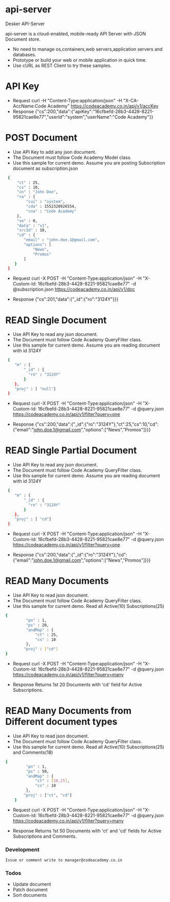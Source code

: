 # api-server

Desker API-Server

api-server is  a cloud-enabled, mobile-ready API Server with JSON Document store.

  - No need to manage os,containers,web servers,application servers and databases.
  - Prototype or build your web or mobile application in quick time.
  - Use cURL as REST Client to try these samples.

# API Key

  - Request
    curl -H "Content-Type:application/json" -H "X-CA-AccName:Code Academy" https://codeacademy.co.in/api/v1/accKey
  - Response
    {"cs":200,"data":{"apiKey":"16cfbefd-28b3-4428-8221-95821cae8e77","userId":"system","userName":"Code Academy"}}


# POST Document
  - Use API Key to add any json document. 
  - The Document must follow Code Academy Model class.
  - Use this sample for current demo. Assume you are posting Subscription document as subscription.json
```sh
 {
 	 "ct" : 25,
     "cs" : 10,
     "cn" : "John Doe",
     "ra" : {
         "cui" : "system",
         "cda" : 1552320926554,
         "cna" : "Code Academy"
     },
     "ve" : 0,
     "data" : "v1",
     "srcId" : 10,
     "cd" : {
  		"email" : "john.doe.1@gmail.com",
  		"options": [
  			"News",
  			"Promos"
  		]
  	}
 }
 ```

- Request
  curl -X POST -H "Content-Type:application/json" -H "X-Custom-Id: 16cfbefd-28b3-4428-8221-95821cae8e77" -d @subscription.json https://codeacademy.co.in/api/v1/doc
 
- Response
  {"cs":201,"data":{"_id":{"ro":"3124Y"}}}


# READ Single Document
  - Use API Key to read any json document. 
  - The Document must follow Code Academy QueryFilter class.
  - Use this sample for current demo. Assume you are reading document with id 3124Y
```sh
 {
 	"m" : {
 	    "_id" : {
 	      "ro" : "3124Y"
 	    }
 	},
    "proj" : [ "null"]
 }
```
- Request
  curl -X POST -H "Content-Type:application/json" -H "X-Custom-Id: 16cfbefd-28b3-4428-8221-95821cae8e77" -d @query.json https://codeacademy.co.in/api/v1/filter?query=one

- Response
  {"cs":200,"data":{"_id":{"ro":"3124Y"},"ct":25,"cs":10,"cd":{"email":"john.doe.1@gmail.com","options":["News","Promos"]}}}

# READ Single Partial Document
  - Use API Key to read any json document. 
  - The Document must follow Code Academy QueryFilter class.
  - Use this sample for current demo. Assume you are reading document with id 3124Y
```sh
 {
 	"m" : {
 	    "_id" : {
 	      "ro" : "3124Y"
 	    }
 	},
    "proj" : [ "cd"]
 }
```
- Request
  curl -X POST -H "Content-Type:application/json" -H "X-Custom-Id: 16cfbefd-28b3-4428-8221-95821cae8e77" -d @query.json https://codeacademy.co.in/api/v1/filter?query=one

- Response
  {"cs":200,"data":{"_id":{"ro":"3124Y"},"cd":{"email":"john.doe.1@gmail.com","options":["News","Promos"]}}}

# READ Many Documents
  - Use API Key to read json document. 
  - The Document must follow Code Academy QueryFilter class.
  - Use this sample for current demo. Read all Active(10) Subscriptions(25)

```sh
{
		 "pn" : 1,
		 "ps" : 20,
		 "andMap" : {
			 "ct" : 25,
			 "cs" : 10
		 },
	    "proj" : ["cd"]
}
```
- Request
  curl -X POST -H "Content-Type:application/json" -H "X-Custom-Id: 16cfbefd-28b3-4428-8221-95821cae8e77" -d @query.json https://codeacademy.co.in/api/v1/filter?query=many

- Response
  Returns 1st 20 Documents with 'cd' field for Active Subscriptions.
  
# READ Many Documents from Different document types
  - Use API Key to read json document. 
  - The Document must follow Code Academy QueryFilter class.
  - Use this sample for current demo. Read all Active(10) Subscriptions(25) and Comments(18)

```sh
{
		 "pn" : 1,
		 "ps" : 50,
		 "andMap" : {
			 "ct" : [18,25],
			 "cs" : 10
		 },
	    "proj" : ["ct", "cd"]
	}
```
- Request
  curl -X POST -H "Content-Type:application/json" -H "X-Custom-Id: 16cfbefd-28b3-4428-8221-95821cae8e77" -d @query.json https://codeacademy.co.in/api/v1/filter?query=many

- Response
  Returns 1st 50 Documents with 'ct' and 'cd' fields for Active Subscriptions and Comments.
  
  
### Development

    Issue or comment write to manager@codeacademy.co.in

### Todos
 - Update document
 - Patch document
 - Sort documents
